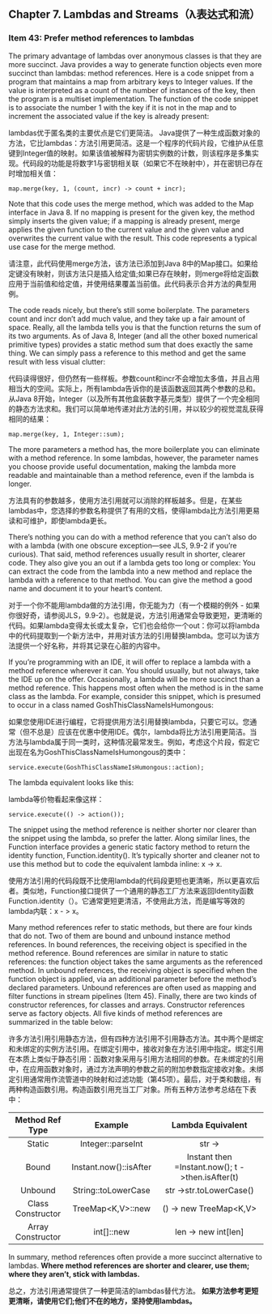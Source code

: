 ## Chapter 7. Lambdas and Streams（λ表达式和流）

### Item 43: Prefer method references to lambdas

The primary advantage of lambdas over anonymous classes is that they are more succinct. Java provides a way to generate function objects even more succinct than lambdas: method references. Here is a code snippet from a program that maintains a map from arbitrary keys to Integer values. If the value is interpreted as a count of the number of instances of the key, then the program is a multiset implementation. The function of the code snippet is to associate the number 1 with the key if it is not in the map and to increment the associated value if the key is already present:

lambdas优于匿名类的主要优点是它们更简洁。 Java提供了一种生成函数对象的方法，它比lambdas：方法引用更简洁。这是一个程序的代码片段，它维护从任意键到Integer值的映射。如果该值被解释为密钥实例数的计数，则该程序是多集实现。代码段的功能是将数字1与密钥相关联（如果它不在映射中），并在密钥已存在时增加相关值：
```
map.merge(key, 1, (count, incr) -> count + incr);
```

Note that this code uses the merge method, which was added to the Map interface in Java 8. If no mapping is present for the given key, the method simply inserts the given value; if a mapping is already present, merge applies the given function to the current value and the given value and overwrites the current value with the result. This code represents a typical use case for the merge method.

请注意，此代码使用merge方法，该方法已添加到Java 8中的Map接口。如果给定键没有映射，则该方法只是插入给定值;如果已存在映射，则merge将给定函数应用于当前值和给定值，并使用结果覆盖当前值。此代码表示合并方法的典型用例。

The code reads nicely, but there’s still some boilerplate. The parameters count and incr don’t add much value, and they take up a fair amount of space. Really, all the lambda tells you is that the function returns the sum of its two arguments. As of Java 8, Integer (and all the other boxed numerical primitive types) provides a static method sum that does exactly the same thing. We can simply pass a reference to this method and get the same result with less visual clutter:


代码读得很好，但仍然有一些样板。参数count和incr不会增加太多值，并且占用相当大的空间。实际上，所有lambda告诉你的是该函数返回其两个参数的总和。从Java 8开始，Integer（以及所有其他盒装数字基元类型）提供了一个完全相同的静态方法求和。我们可以简单地传递对此方法的引用，并以较少的视觉混乱获得相同的结果：

```
map.merge(key, 1, Integer::sum);
```

The more parameters a method has, the more boilerplate you can eliminate with a method reference. In some lambdas, however, the parameter names you choose provide useful documentation, making the lambda more readable and maintainable than a method reference, even if the lambda is longer.

方法具有的参数越多，使用方法引用就可以消除的样板越多。但是，在某些lambdas中，您选择的参数名称提供了有用的文档，使得lambda比方法引用更易读和可维护，即使lambda更长。

There’s nothing you can do with a method reference that you can’t also do with a lambda (with one obscure exception—see JLS, 9.9-2 if you’re curious). That said, method references usually result in shorter, clearer code. They also give you an out if a lambda gets too long or complex: You can extract the code from the lambda into a new method and replace the lambda with a reference to that method. You can give the method a good name and document it to your heart’s content.

对于一个你不能用lambda做的方法引用，你无能为力（有一个模糊的例外 - 如果你很好奇，请参阅JLS，9.9-2）。也就是说，方法引用通常会导致更短，更清晰的代码。如果lambda变得太长或太复杂，它们也会给你一个out：你可以将lambda中的代码提取到一个新方法中，并用对该方法的引用替换lambda。您可以为该方法提供一个好名称，并将其记录在心脏的内容中。

If you’re programming with an IDE, it will offer to replace a lambda with a method reference wherever it can. You should usually, but not always, take the IDE up on the offer. Occasionally, a lambda will be more succinct than a method reference. This happens most often when the method is in the same class as the lambda. For example, consider this snippet, which is presumed to occur in a class named GoshThisClassNameIsHumongous:

如果您使用IDE进行编程，它将提供用方法引用替换lambda，只要它可以。您通常（但不总是）应该在优惠中使用IDE。偶尔，lambda将比方法引用更简洁。当方法与lambda属于同一类时，这种情况最常发生。例如，考虑这个片段，假定它出现在名为GoshThisClassNameIsHumongous的类中：

```
service.execute(GoshThisClassNameIsHumongous::action);
```

The lambda equivalent looks like this:

lambda等价物看起来像这样：

```
service.execute(() -> action());
```

The snippet using the method reference is neither shorter nor clearer than the snippet using the lambda, so prefer the latter. Along similar lines, the Function interface provides a generic static factory method to return the identity function, Function.identity(). It’s typically shorter and cleaner not to use this method but to code the equivalent lambda inline: x -> x.

使用方法引用的代码段既不比使用lambda的代码段更短也更清晰，所以更喜欢后者。类似地，Function接口提供了一个通用的静态工厂方法来返回Identity函数Function.identity（）。它通常更短更清洁，不使用此方法，而是编写等效的lambda内联：x  - > x。

Many method references refer to static methods, but there are four kinds that do not. Two of them are bound and unbound instance method references. In bound references, the receiving object is specified in the method reference. Bound references are similar in nature to static references: the function object takes the same arguments as the referenced method. In unbound references, the receiving object is specified when the function object is applied, via an additional parameter before the method’s declared parameters. Unbound references are often used as mapping and filter functions in stream pipelines (Item 45). Finally, there are two kinds of constructor references, for classes and arrays. Constructor references serve as factory objects. All five kinds of method references are summarized in the table below:

许多方法引用引用静态方法，但有四种方法引用不引用静态方法。其中两个是绑定和未绑定的实例方法引用。在绑定引用中，接收对象在方法引用中指定。绑定引用在本质上类似于静态引用：函数对象采用与引用方法相同的参数。在未绑定的引用中，在应用函数对象时，通过方法声明的参数之前的附加参数指定接收对象。未绑定引用通常用作流管道中的映射和过滤功能（第45项）。最后，对于类和数组，有两种构造函数引用。构造函数引用充当工厂对象。所有五种方法参考总结在下表中：

|    Method Ref Type    |       Example       |      Lambda Equivalent     |
|:-------:|:-------:|:-------:|
|   Static  |     Integer::parseInt    |   str ->   |
|   Bound  |     Instant.now()::isAfter    |   Instant then =Instant.now(); t ->then.isAfter(t)   |
|   Unbound  |     String::toLowerCase    |   str ->str.toLowerCase()   |
|   Class Constructor  |     TreeMap<K,V>::new    |   () -> new TreeMap<K,V>   |
|   Array Constructor  |     int[]::new    |   len -> new int[len]   |

In summary, method references often provide a more succinct alternative to lambdas. **Where method references are shorter and clearer, use them; where they aren’t, stick with lambdas.**  

总之，方法引用通常提供了一种更简洁的lambdas替代方法。 **如果方法参考更短更清晰，请使用它们;他们不在的地方，坚持使用lambdas。**